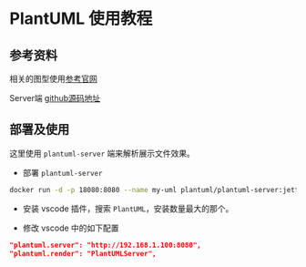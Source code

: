 # PlantUML 使用教程

## 参考资料

相关的图型使用[参考官网](https://plantuml.com/zh/)

Server端 [github源码地址](https://github.com/plantuml/plantuml-server)

## 部署及使用

这里使用 `plantuml-server` 端来解析展示文件效果。

* 部署 `plantuml-server`

```bash
docker run -d -p 18080:8080 --name my-uml plantuml/plantuml-server:jetty
```

* 安装 vscode 插件，搜索 `PlantUML`，安装数量最大的那个。

* 修改 vscode 中的如下配置

```json
"plantuml.server": "http://192.168.1.100:8080",
"plantuml.render": "PlantUMLServer",
```